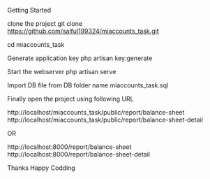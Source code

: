 Getting Started

clone the project
git clone https://github.com/saiful199324/miaccounts_task.git


cd miaccounts_task

Generate application key
php artisan key:generate

Start the webserver
php artisan serve

Import DB file from DB folder name miaccounts_task.sql

Finally open the project using following URL

http://localhost/miaccounts_task/public/report/balance-sheet
http://localhost/miaccounts_task/public/report/balance-sheet-detail

OR

http://localhost:8000/report/balance-sheet
http://localhost:8000/report/balance-sheet-detail

Thanks
Happy Codding 
